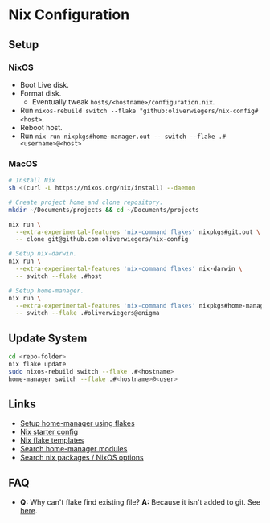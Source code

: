 # Nix Configuration

## Setup

### NixOS

- Boot Live disk.
- Format disk.
  - Eventually tweak `hosts/<hostname>/configuration.nix`.
- Run `nixos-rebuild switch --flake "github:oliverwiegers/nix-config#<host>`.
- Reboot host.
- Run `nix run nixpkgs#home-manager.out -- switch --flake .#<username>@<host>`

### MacOS

```bash
# Install Nix
sh <(curl -L https://nixos.org/nix/install) --daemon

# Create project home and clone repository.
mkdir ~/Documents/projects && cd ~/Documents/projects

nix run \
  --extra-experimental-features 'nix-command flakes' nixpkgs#git.out \
  -- clone git@github.com:oliverwiegers/nix-config

# Setup nix-darwin.
nix run \
  --extra-experimental-features 'nix-command flakes' nix-darwin \
  -- switch --flake .#host

# Setup home-manager.
nix run \
  --extra-experimental-features 'nix-command flakes' nixpkgs#home-manager.out \
  -- switch --flake .#oliverwiegers@enigma
```

## Update System

```bash
cd <repo-folder>
nix flake update
sudo nixos-rebuild switch --flake .#<hostname>
home-manager switch --flake .#<hostname>@<user>
```

## Links

- [Setup home-manager using flakes](https://nix-community.github.io/home-manager/index.html#sec-flakes-standalone)
- [Nix starter config](https://github.com/Misterio77/nix-starter-configs)
- [Nix flake templates](https://github.com/NixOS/templates/tree/master)
- [Search home-manager modules](https://mipmip.github.io/home-manager-option-search/?query=programs.zsh)
- [Search nix packages / NixOS options](https://search.nixos.org/packages)

## FAQ

- **Q:** Why can't flake find existing file?
  **A:** Because it isn't added to git. See [here](https://discourse.nixos.org/t/flake-based-home-manager-cannot-find-home-nix/18356).
